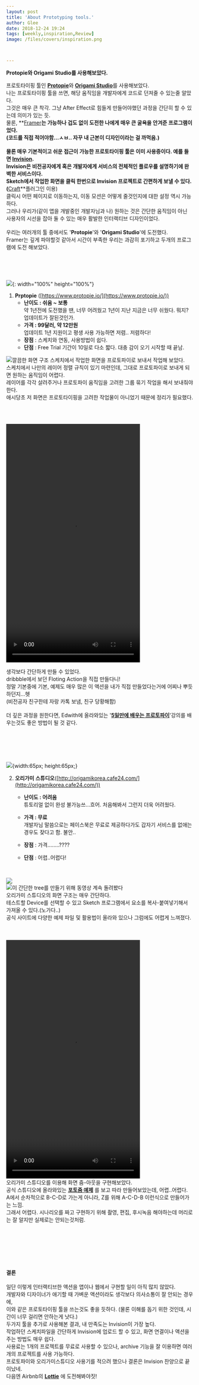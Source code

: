 ```yaml
---
layout: post
title: 'About Prototyping tools.'
author: Glee
date: 2018-12-24 19:24
tags: [weekly,inspiration,Review]
image: /files/covers/inspiration.png



---
```


**Protopie와 Origami Studio를 사용해보았다.**

프로토타이핑 툴인 [**Protopie**](https://www.protopie.io/)와 [**Origami Studio**](https://origami.design/)를 사용해보았다.<br />나는 프로토타이핑 툴을 쓰면, 해당 움직임을 개발자에게 코드로 던져줄 수 있는줄 알았다.<br />그것은 매우 큰 착각. 그냥 After Effect로 힘들게 만들어야했던 과정을 간단히 할 수 있는데 의미가 있는 듯.<br />물론, **[Framer](https://framer.com/)**는 가능하나 겁도 없이 도전한 나에게 매우 큰 굴욕을 안겨준 프로그램이었다.<br />(코드를 직접 적어야함...ㅅㅂ.. 자꾸 내 근본이 디자인이라는 걸 까먹음.)<br /><br />물론 매우 기본적이고 쉬운 접근이 가능한 프로토타이핑 툴은 이미 사용중이다. 예를 들면 **[Invision](https://www.invisionapp.com/)**.<br />**Invision**은 비전공자에게 혹은 개발자에게 서비스의 전체적인 플로우를 설명하기에 완벽한 서비스이다.<br />**Sketch**에서 작업한 화면을 클릭 한번으로 Invision 프로젝트로 간편하게 보낼 수 있다.(**[Craft](https://www.invisionapp.com/craft)**플러그인 이용)<br />클릭시 어떤 페이지로 이동하는지, 이동 모션은 어떻게 줄것인지에 대한 설정 역시 가능하다.<br />그러나 우리가(같이 앱을 개발중인 개발자님과 나) 원하는 것은 간단한 움직임이 아닌 사용자의 시선을 잡아 둘 수 있는 매우 활발한 인터랙티브 디자인이었다.<br /><br />우리는 여러개의 툴 중에서도 '**Protopie**'와 '**Origami Studio**'에 도전했다.<br />Framer는 깊게 파야할것 같아서 시간이 부족한 우리는 과감히 포기하고 두개의 프로그램에 도전 해보았다.

<br /><br /><br />

![](https://scontent-icn1-1.xx.fbcdn.net/v/t1.0-1/p50x50/12366229_989027741143130_3327574197278623177_n.png?_nc_cat=104&_nc_ht=scontent-icn1-1.xx&oh=866abe90ea94bf3ca4c3661d2423e5e4&oe=5CA2F1DF){: width="100%" height="100%"}

1. **Prptopie** ([https://www.protopie.io/](https://www.protopie.io/))
   - **난이도  : 쉬움 ~ 보통** <br />약 1년전에 도전했을 땐, 너무 어려웠고 1년이 지난 지금은 너무 쉬웠다. 뭐지? 업데이트가 잘된것인가.
   - **가격 : 99달러, 약 12만원**<br />업데이트 1년 지원이고 평생 사용 가능하면 저렴.. 저렴하다!
   - **장점** : 스케치와 연동, 사용방법이 쉽다.
   - **단점** : Free Trial 기간이 10일로 다소 짧다. 대충 감이 오기 시작할 때 끝남.



![깔끔한 화면 구조](/files/protopie_view.png)
스케치에서 작업한 화면을 프로토파이로 보내서 작업해 보았다.<br />스케치에서 나만의 레이어 정렬 규칙이 있기 마련인데, 그대로 프로토파이로 보내게 되면 원하는 움직임이 어렵다.<br />레이어를 각각 살려주거나 프로토파이 움직임을 고려한 그룹 묶기 작업을 해서 보내줘야한다.<br />애시당초 저 화면은 프로토타이핑을 고려한 작업물이 아니었기 때문에 정리가 필요했다.<br />

<br /><br />

<video src="https://eternalglee.github.io/files/20181214_protopie_floting_test.mp4" width="360" height="640" autoplay>프로토파이를 이용해 Floting Action을 구현해봄! </video>

생각보다 간단하게 만들 수 있었다.<br />dribbble에서 보던 Floting Action을 직접 만들다니! <br />정말 기본중에 기본, 예제도 매우 많은 이 액션을 내가 직접 만들었다는거에 어찌나 뿌듯하던지...헷<br />(비전공자 친구한테 자랑 카톡 보냄, 친구 당황해함)<br /><br />더 깊은 과정을 원한다면, Edwith에 올라와있는 '**[5일만에 배우는 프로토파이](https://www.edwith.org/cdc_protopie)**'강의를 배우는것도 좋은 방법이 될 것 같다.

<br /><br /><br /><br />

![](https://origami.design/public/images/bird-logo.png){width:65px; height:65px;}

2. **오리가미 스튜디오**([http://origamikorea.cafe24.com/](http://origamikorea.cafe24.com/))<br />
   - **난이도  : 어려움** <br />튜토리얼 없이 완성 불가능쓰...흐어. 처음해봐서 그런지 더욱 어려웠다.

   - **가격 : 무료**<br />개발자님 말씀으로는 페이스북은 무료로 제공하다가도 갑자기 서비스를 없애는 경우도 잦다고 함. 불안..
   - **장점** : 가격……..????
   - **단점** : 어렵..어렵다!

<br />

![](/files/origami-screen.png)<br />![이 간단한 tree를 만들기 위해 동영상 계속 돌려봤다](/files/origami-screen2.png)<br />오리가미 스튜디오의 화면 구조는 매우 간단하다.<br />테스트할 Device를 선택할 수 있고 Sketch 프로그램에서 요소를 복사-붙여넣기해서 가져올 수 있다.(노가다..)<br />공식 사이트에 다양한 예제 파일 및 활용법이 올라와 있으나 그럼에도 어렵게 느껴졌다.<br /><br /><br /><br /><video src="https://eternalglee.github.io/files/origami_test.mp4" width="360" height="640" autoplay>오리가미 스튜디오를 이용해 Zoom Action을 구현해봄! </video><br />오리가미 스튜디오를 이용해 화면 줌-아웃을 구현해보았다.<br />공식 스튜디오에 올라와있는 **[포토줌 예제](http://origamikorea.cafe24.com/photo-zoom/)** 를 보고 따라 만들어보았는데, 어렵..어렵다.<br />A에서 순차적으로 B-C-D로 가는게 아니라, Z를 위해 A-C-D-B 이런식으로 만들어가는 느낌.<br />그래서 어렵다. 시나리오를 짜고 구현하기 위해 촬영, 편집, 후시녹음 해야하는데 머리로는 잘 알지만 실제로는 안되는것처럼.<br /><br /><br /><br /><br /><br /><br />

#### **결론**

일단 이렇게 인터랙티브한 액션을 앱이나 웹에서 구현할 일이 아직 많지 않았다.<br />개발자와 디자이너가 애기할 때 가벼운 액션이라도 생각보다 의사소통이 잘 안되는 경우에,<br />이와 같은 프로토타이핑 툴을 쓰는것도 좋을 듯하다. (물론 이해를 돕기 위한 것인데, 시간이 너무 걸리면 안하는게 낫다.)<br />두가지 툴을 추가로 사용해본 결과, 내 만족도는 Invision이 가장 높다.<br />작업하던 스케치파일을 간단하게 Invision에 업로드 할 수 있고, 화면 연결이나 액션을 주는 방법도 매우 쉽다.<br />사용료는 1개의 프로젝트를 무료로 사용할 수 있으나, archive 기능을 잘 이용하면 여러개의 프로젝트를 사용 가능하다.<br />프로토파이와 오리가미스튜디오 사용기를 적으려 했으나 결론은 Invision 찬양으로 끝이났네.<br />다음엔 Airbnb의 **[Lottie](https://airbnb.design/lottie/)** 에 도전해봐야짓!